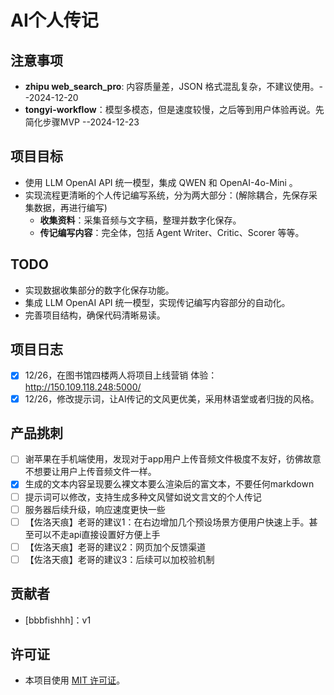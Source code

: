 **AI个人传记**
================

**注意事项**
------------

*   **zhipu web_search_pro**: 内容质量差，JSON 格式混乱复杂，不建议使用。--2024-12-20
*   **tongyi-workflow**：模型多模态，但是速度较慢，之后等到用户体验再说。先简化步骤MVP --2024-12-23

**项目目标**
------------

*   使用 LLM OpenAI API 统一模型，集成 QWEN 和 OpenAI-4o-Mini 。
*   实现流程更清晰的个人传记编写系统，分为两大部分：(解除耦合，先保存采集数据，再进行编写)
    *   **收集资料**：采集音频与文字稿，整理并数字化保存。
    *   **传记编写内容**：完全体，包括 Agent Writer、Critic、Scorer 等等。


**TODO**
------

*   实现数据收集部分的数字化保存功能。
*   集成 LLM OpenAI API 统一模型，实现传记编写内容部分的自动化。
*   完善项目结构，确保代码清晰易读。

**项目日志**
------
- [x] 12/26，在图书馆四楼两人将项目上线营销 体验：http://150.109.118.248:5000/
- [x] 12/26，修改提示词，让AI传记的文风更优美，采用林语堂或者归拢的风格。 

**产品挑刺**
------
- [ ] 谢苹果在手机端使用，发现对于app用户上传音频文件极度不友好，彷佛故意不想要让用户上传音频文件一样。
- [x] 生成的文本内容呈现要么裸文本要么渲染后的富文本，不要任何markdown
- [ ] 提示词可以修改，支持生成多种文风譬如说文言文的个人传记
- [ ] 服务器后续升级，响应速度更快一些
- [ ] 【佐洛天痕】老哥的建议1：在右边增加几个预设场景方便用户快速上手。甚至可以不走api直接设置好方便上手
- [ ] 【佐洛天痕】老哥的建议2：网页加个反馈渠道
- [ ] 【佐洛天痕】老哥的建议3：后续可以加校验机制

**贡献者**
----------

*   [bbbfishhh]：v1
   

**许可证**
----------

*   本项目使用 [MIT 许可证](https://opensource.org/licenses/MIT)。

